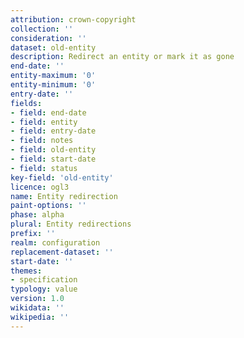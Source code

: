 ```yaml
---
attribution: crown-copyright
collection: ''
consideration: ''
dataset: old-entity
description: Redirect an entity or mark it as gone
end-date: ''
entity-maximum: '0'
entity-minimum: '0'
entry-date: ''
fields:
- field: end-date
- field: entity
- field: entry-date
- field: notes
- field: old-entity
- field: start-date
- field: status
key-field: 'old-entity'
licence: ogl3
name: Entity redirection
paint-options: ''
phase: alpha
plural: Entity redirections
prefix: ''
realm: configuration
replacement-dataset: ''
start-date: ''
themes:
- specification
typology: value
version: 1.0
wikidata: ''
wikipedia: ''
---
```


